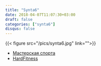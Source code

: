 ```yaml
---
title: "Synta6"
date: 2018-04-07T11:07:30+03:00
draft: false
categories: ["synta6"]
disqus: false
---
```


<div class="row">
  <div class="col-sm-4">
  {{< figure src="/pics/synta6.jpg" link="">}}
  </div>
  <div class="col-sm-8 text-left">
    <ul>
      <li>
        <a href="http://masterskaya-sporta.ru/katalog/sila-i-massa/proteini/mnogokomponentniy/bsn-syntha-6-454-kg/" target="_blank">Мастерская спорта</a>
      </li>
      <li>
        <a href="http://hardfitness.ru/products/bsn-syntha-6-4540-gr?color=1&frommarket=https%3A//market.yandex.ru/api/product/1711317159/offers%3Flocal-offers-first%3D0%26how%3Daprice%26pageId%3Dmarket%3Aproduct-offers%26cvredirect%3D0%26refererPageId%3Doffers&ymclid=230883132630020507500003" target="_blank">HardFitness</a>
      </li>
    </ul>

  </div>
</div>

<!--more-->
